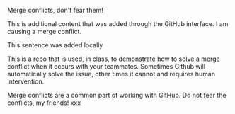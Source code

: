 Merge conflicts, don't fear them!

This is additional content that was added through the GitHub interface. I am causing a merge conflict.

This sentence was added locally

This is a repo that is used, in class, to demonstrate how to solve a merge conflict when it occurs with your teammates. Sometimes Github will automatically solve the issue, other times it cannot and requires human intervention.

Merge conflicts are a common part of working with GitHub. Do not fear the conflicts, my friends!
xxx